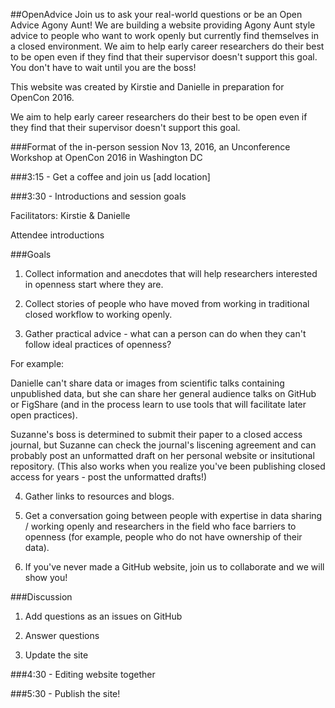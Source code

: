 ##OpenAdvice
Join us to ask your real-world questions or be an Open Advice Agony Aunt! We are building a website providing Agony Aunt style advice to people who want to work openly but currently find themselves in a closed environment.  We aim to help early career researchers do their best to be open even if they find that their supervisor doesn't support this goal. You don't have to wait until you are the boss! 

This website was created by Kirstie and Danielle in preparation for OpenCon 2016.

We aim to help early career researchers do their best to be open even if they find that their supervisor doesn't support this goal.


###Format of the in-person session Nov 13, 2016, an Unconference Workshop at OpenCon 2016 in Washington DC

###3:15 - Get a coffee and join us [add location]


###3:30 - Introductions and session goals

   Facilitators: Kirstie & Danielle
   
   Attendee introductions
    
###Goals

1. Collect information and anecdotes that will help researchers interested in openness start where they are. 

2. Collect stories of people who have moved from working in traditional closed workflow to working openly. 

3. Gather practical advice - what can a person can do when they can't follow ideal practices of openness?
  
  For example: 
  
   Danielle can't share data or images from scientific talks containing unpublished data, but she can share her general audience talks on GitHub or FigShare (and in the process learn to use tools that will facilitate later open practices).
   
   Suzanne's boss is determined to submit their paper to a closed access journal, but Suzanne can check the journal's liscening agreement and can probably post an unformatted draft on her personal website or insitutional repository. (This also works when you realize you've been publishing closed access for years - post the unformatted drafts!)

4. Gather links to resources and blogs.

5. Get a conversation going between people with expertise in data sharing / working openly and researchers in the field who face barriers to openness (for example, people who do not have ownership of their data).

6. If you've never made a GitHub website, join us to collaborate and we will show you!
        
###Discussion
      
1. Add questions as an issues on GitHub

2. Answer questions

3. Update the site
        
        
###4:30 - Editing website together


###5:30 - Publish the site!
        

